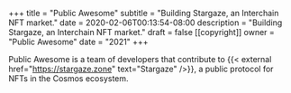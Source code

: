 +++
title = "Public Awesome"
subtitle = "Building Stargaze, an Interchain NFT market."
date = 2020-02-06T00:13:54-08:00
description = "Building Stargaze, an Interchain NFT market."
draft = false
[[copyright]]
  owner = "Public Awesome"
  date = "2021"
+++

Public Awesome is a team of developers that contribute to {{< external href="https://stargaze.zone" text="Stargaze" />}}, a public protocol for NFTs in the Cosmos ecosystem.

<br />
